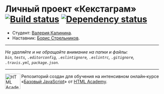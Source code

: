 # Личный проект «Кекстаграм» [![Build status][travis-image]][travis-url] [![Dependency status][dependency-image]][dependency-url]

* Студент: [Валерия Калинина](https://up.htmlacademy.ru/javascript/8/user/219134).
* Наставник: [Борис Стрельников](https://htmlacademy.ru/profile/id278461).

---

_Не удаляйте и не обращайте внимание на папки и файлы:_<br>
_`bin`, `tests`, `.editorconfig`, `.eslintignore`, `.eslintrc`, `.gitignore`, `.travis.yml`, `package.json`._

---

<a href="https://htmlacademy.ru/intensive/javascript"><img align="left" width="50" height="50" title="HTML Academy" src="https://up.htmlacademy.ru/static/img/intensive/javascript/logo-for-github.svg"></a>

Репозиторий создан для обучения на интенсивном онлайн‑курсе «[Базовый JavaScript](https://htmlacademy.ru/intensive/javascript)» от [HTML Academy](https://htmlacademy.ru).

[travis-image]: https://travis-ci.org/htmlacademy-javascript/219134-kekstagram.svg?branch=master
[travis-url]: https://travis-ci.org/htmlacademy-javascript/219134-kekstagram
[dependency-image]: https://david-dm.org/htmlacademy-javascript/219134-kekstagram.svg?style=flat-square
[dependency-url]: https://david-dm.org/htmlacademy-javascript/219134-kekstagram
